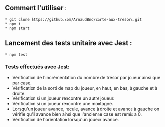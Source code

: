 ## Comment l'utiliser :
```console
* git clone https://github.com/ArnaudBnd/carte-aux-tresors.git
* npm i
* npm start
```

## Lancement des tests unitaire avec Jest :

```console
* npm test
```

### Tests effectués avec Jest:
* Vérification de l'incrémentation du nombre de trésor par joueur ainsi que par case.
* Vérification de la sorti de map du joueur, en haut, en bas, à gauche et à droite.
* Vérification si un joueur rencontre un autre joueur.
* Vérification si un joueur rencontre une montagne.
* Lorsqu'un joueur avance, recule, avance à droite et avance à gauche on vérifie qu'il avance bien ainsi que l'ancienne case est remis a 0.
* Vérification de l'orientation lorsqu'un joueur avance.
